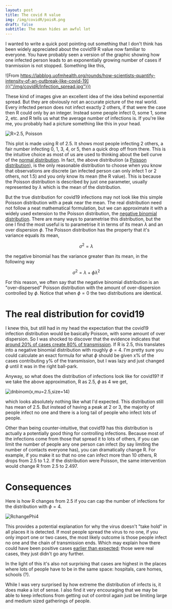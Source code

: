```yaml
---
layout: post
title: The covid R value
img: /img/covidR/poisR.png
draft: false
subtitle: The mean hides an awful lot
---
```


I wanted to write a quick post pointing out something that I don't think has been widely appreciated about the covid19 R value now familiar to everyone.  You have probably seen a version of the graphic showing how one infected person leads to an exponentially growing number of cases if tranmission is not stopped.  Something like this,

![From https://labblog.uofmhealth.org/rounds/how-scientists-quantify-intensity-of-an-outbreak-like-covid-19]({{"/img/covidR/Infection_spread.jpg"}})

These kind of images give an excellent idea of the idea behind exponential spread.  But they are obviously not an accurate picture of the real world.  Every infected person does not infect exactly 2 others, if that were the case then R could only by an integer.  Instead some people infect 0, some 1, some 2, etc. and R tells us what the average number of infections is.  If you're like me, you probably had a picture something like this in your head.


![R=2.5, Poisson]({{"/img/covidR/poisR.png"}})

This plot is made using R of 2.5.  It shows most people infecting 2 others, a fair number infecting 0, 1, 3, 4, or 5, then a quick drop off from there.  This is the intuitive choice as most of us are used to thinking about the bell curve of the [normal distribution](https://en.wikipedia.org/wiki/Normal_distribution).  In fact, the above distribution (a [Poisson distribution](https://en.wikipedia.org/wiki/Poisson_distribution)), is the only reasonable distribution to choose when you know that observations are discrete (an infected person can only infect 1 or 2 others, not 1.5) and you only know its mean (the R value).  This is because the Poisson distribution is described by just one parameter, usually represented by $\lambda$ which is the mean of the distribution.

But the true distribution for covid19 infections may not look like this simple Poisson distribution with a peak near the mean.  The real distribution need not follow a neat mathematical formulation, but we can approximate it with a widely used extension to the Poisson distribution, the [negative binomial distribution](https://en.wikipedia.org/wiki/Negative_binomial_distribution).  There are many ways to parametrise this distribution, but the one I find the most useful is to parametrise it in terms of its mean $\lambda$ and an over dispersion $\phi$.  The Poisson distribution has the property that it's variance equals its mean,

$$
\sigma^2 = \lambda
$$

the negative binomial has the variance greater than its mean, in the following way

$$
\sigma^2 = \lambda + \phi \lambda^2
$$

For this reason, we often say that the negative binomial distribution is an "over-dispersed" Poisson distribution with the amount of over-dispersion controlled by $\phi$.  Notice that when $\phi=0$ the two distributions are identical.

# The real distribution for covid19

I knew this, but still had in my head the expectation that the covid19 infection distribution would be basically Poisson, with some amount of over dispersion.  So I was shocked to discover that the evidence indicates that [around 20% of cases create 80% of transmission](https://twitter.com/kakape/status/1264457812643581952).  If R is 2.5, this translates into a negative binomial distribution with roughly $\phi = 4$.  I'm pretty sure you could calculate an exact formula for what $\phi$ should be given x% of the cases contributing y% of the transmission, but I was lazy and just changed $\phi$ until it was in the right ball-park.

Anyway, so what does the distribution of infections look like for covid19?  If we take the above approximation, R as 2.5, $\phi$ as $4$ we get,

![dnbinom(x,mu=2.5,size=14)]({{"/img/covidR/nbR_zoom.png"}})

which looks absolutely nothing like what I'd expected.  This distribution still has mean of 2.5.  But instead of having a peak at 2 or 3, the majority of people infect no one and there is a long tail of people who infect lots of people.  

Other than being counter-intuitive, that covid19 has this distribution is actually a potentially good thing for controlling infections.  Because most of the infections come from those that spread it to lots of others, if you can limit the number of people any one person can infect (by say limiting the number of contacts everyone has), you can dramatically change R.  For example, if you make it so that no one can infect more than 10 others, R drops from 2.5 to 1.2.  If the distribution were Poisson, the same intervention would change R from 2.5 to 2.497.

# Consequences

Here is how R changes from 2.5 if you can cap the number of infections for the distribution with $\phi=4$.

![RchangePhi4]({{"/img/covidR/nbRchangePhi4.jpg"}})

This provides a potential explanation for why the virus doesn't "take hold" in all places it is detected.  If most people spread the virus to no one, if you only import one or two cases, the most likely outcome is those people infect no one and the chain of transmission ends.  Which may explain how there could have been positive cases [earlier than expected](https://www.itv.com/news/2020-05-05/first-covid-19-case-in-france-was-back-in-december-claims-doctor-one-month-before-officially-confirmed-cases/); those were real cases, they just didn't go any further.

In the light of this it's also not surprising that cases are highest in the places where lots of people have to be in the same space: hospitals, care homes, schools (?).

While I was very surprised by how extreme the distribution of infects is, it does make a lot of sense.  I also find it very encouraging that we may be able to keep infections from getting out of control again just be limiting large and medium sized gatherings of people.

